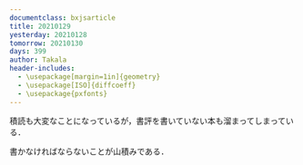 ```yaml
---
documentclass: bxjsarticle
title: 20210129
yesterday: 20210128
tomorrow: 20210130
days: 399
author: Takala
header-includes:
  - \usepackage[margin=1in]{geometry}
  - \usepackage[ISO]{diffcoeff}
  - \usepackage{pxfonts}
---
```



積読も大変なことになっているが，書評を書いていない本も溜まってしまっている．


書かなければならないことが山積みである．